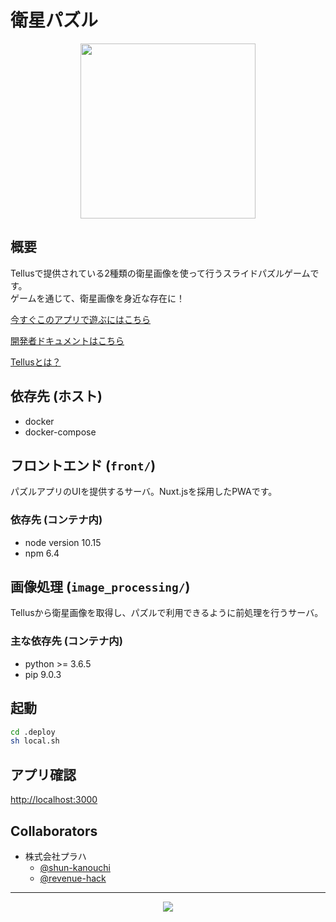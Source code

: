 # 衛星パズル

<p align="center">
  <a href="https://satellite-puzzle.app.tellusxdp.com">
    <img src="https://user-images.githubusercontent.com/39848573/52912781-9cc65580-32f9-11e9-892b-83c71efce7ef.png" width="280">
  </a>
</p>


## 概要
Tellusで提供されている2種類の衛星画像を使って行うスライドパズルゲームです。  
ゲームを通じて、衛星画像を身近な存在に！

[今すぐこのアプリで遊ぶにはこちら](https://satellite-puzzle.app.tellusxdp.com)

[開発者ドキュメントはこちら](https://tellusxdp.github.io/satellite-puzzle/)

[Tellusとは？](https://www.tellusxdp.com)


## 依存先 (ホスト)
* docker
* docker-compose


## フロントエンド (`front/`)
パズルアプリのUIを提供するサーバ。Nuxt.jsを採用したPWAです。

### 依存先 (コンテナ内)
* node version 10.15
* npm 6.4


## 画像処理 (`image_processing/`)
Tellusから衛星画像を取得し、パズルで利用できるように前処理を行うサーバ。

### 主な依存先 (コンテナ内)
* python >= 3.6.5
* pip 9.0.3


## 起動
``` bash
cd .deploy
sh local.sh
```

## アプリ確認
[http://localhost:3000](http://localhost:3000)


## Collaborators
* 株式会社プラハ
  * [@shun-kanouchi](https://github.com/shin-kanouchi)
  * [@revenue-hack](https://github.com/revenue-hack)


-----


<p align="center">
  <a href="https://www.tellusxdp.com">
    <img src="https://user-images.githubusercontent.com/3175456/53102763-b53fa580-356f-11e9-94d5-a934d220c6fa.png">
  </a>
</p>


